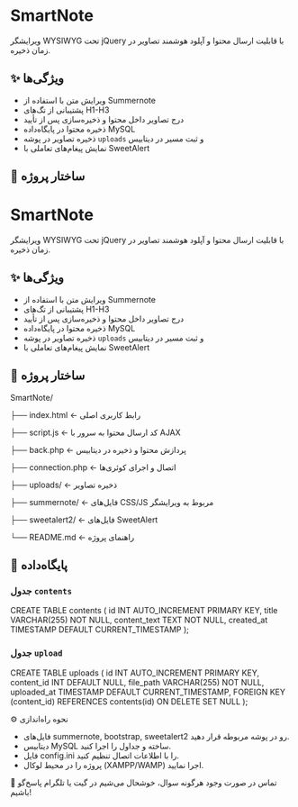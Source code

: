 # SmartNote
ویرایشگر WYSIWYG تحت jQuery با قابلیت ارسال محتوا و آپلود هوشمند تصاویر در زمان ذخیره.

## ✨ ویژگی‌ها
- ویرایش متن با استفاده از Summernote
- پشتیبانی از تگ‌های H1-H3
- درج تصاویر داخل محتوا و ذخیره‌سازی پس از تأیید
- ذخیره محتوا در پایگاه‌داده MySQL
- ذخیره تصاویر در پوشه `uploads` و ثبت مسیر در دیتابیس
- نمایش پیغام‌های تعاملی با SweetAlert

## 🧱 ساختار پروژه
# SmartNote
ویرایشگر WYSIWYG تحت jQuery با قابلیت ارسال محتوا و آپلود هوشمند تصاویر در زمان ذخیره.


## ✨ ویژگی‌ها
- ویرایش متن با استفاده از Summernote
- پشتیبانی از تگ‌های H1-H3
- درج تصاویر داخل محتوا و ذخیره‌سازی پس از تأیید
- ذخیره محتوا در پایگاه‌داده MySQL
- ذخیره تصاویر در پوشه `uploads` و ثبت مسیر در دیتابیس
- نمایش پیغام‌های تعاملی با SweetAlert


## 🧱 ساختار پروژه
SmartNote/

├── index.html ← رابط کاربری اصلی

├── script.js ← کد ارسال محتوا به سرور با AJAX

├── back.php ← پردازش محتوا و ذخیره در دیتابیس

├── connection.php ← اتصال و اجرای کوئری‌ها

├── uploads/ ← ذخیره تصاویر

├── summernote/ ← فایل‌های CSS/JS مربوط به ویرایشگر

├── sweetalert2/ ← فایل‌های SweetAlert

└── README.md ← راهنمای پروژه


## 🧪 پایگاه‌داده

### جدول `contents`
CREATE TABLE contents (
  id INT AUTO_INCREMENT PRIMARY KEY,
  title VARCHAR(255) NOT NULL,
  content_text TEXT NOT NULL,
  created_at TIMESTAMP DEFAULT CURRENT_TIMESTAMP
);

### جدول `upload`
CREATE TABLE uploads (
  id INT AUTO_INCREMENT PRIMARY KEY,
  content_id INT DEFAULT NULL,
  file_path VARCHAR(255) NOT NULL,
  uploaded_at TIMESTAMP DEFAULT CURRENT_TIMESTAMP,
  FOREIGN KEY (content_id) REFERENCES contents(id) ON DELETE SET NULL
);

⚙️ نحوه راه‌اندازی
- فایل‌های summernote, bootstrap, sweetalert2 رو در پوشه مربوطه قرار دهید.
- دیتابیس MySQL ساخته و جداول را اجرا کنید.
- فایل config.ini را با اطلاعات اتصال تنظیم کنید.
- پروژه را در محیط لوکال (XAMPP/WAMP) اجرا نمایید.

📮 تماس
در صورت وجود هرگونه سوال، خوشحال می‌شیم در گیت یا تلگرام پاسخ‌گو باشیم!